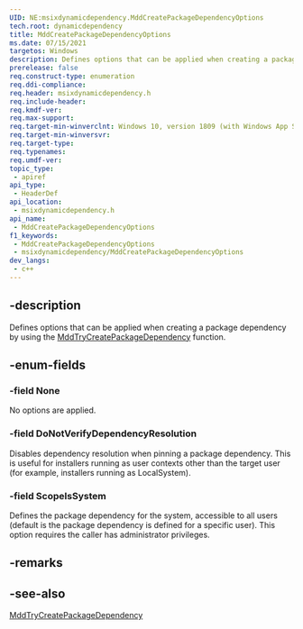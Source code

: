 ```yaml
---
UID: NE:msixdynamicdependency.MddCreatePackageDependencyOptions
tech.root: dynamicdependency
title: MddCreatePackageDependencyOptions
ms.date: 07/15/2021 
targetos: Windows
description: Defines options that can be applied when creating a package dependency by using the MddTryCreatePackageDependency function.
prerelease: false
req.construct-type: enumeration
req.ddi-compliance: 
req.header: msixdynamicdependency.h
req.include-header: 
req.kmdf-ver: 
req.max-support: 
req.target-min-winverclnt: Windows 10, version 1809 (with Windows App SDK 1.0 Preview 1 or later)
req.target-min-winversvr: 
req.target-type: 
req.typenames: 
req.umdf-ver: 
topic_type:
 - apiref
api_type:
 - HeaderDef
api_location:
 - msixdynamicdependency.h
api_name:
 - MddCreatePackageDependencyOptions
f1_keywords:
 - MddCreatePackageDependencyOptions
 - msixdynamicdependency/MddCreatePackageDependencyOptions
dev_langs:
 - c++
---
```


## -description

Defines options that can be applied when creating a package dependency by using the [MddTryCreatePackageDependency](nf-msixdynamicdependency-mddtrycreatepackagedependency.md) function.

## -enum-fields

### -field None

No options are applied.

### -field DoNotVerifyDependencyResolution

Disables dependency resolution when pinning a package dependency. This is useful for installers running as user contexts other than the target user (for example, installers running as LocalSystem).

### -field ScopeIsSystem

Defines the package dependency for the system, accessible to all users (default is the package dependency is defined for a specific user). This option requires the caller has administrator privileges.

## -remarks

## -see-also

[MddTryCreatePackageDependency](nf-msixdynamicdependency-mddtrycreatepackagedependency.md)
